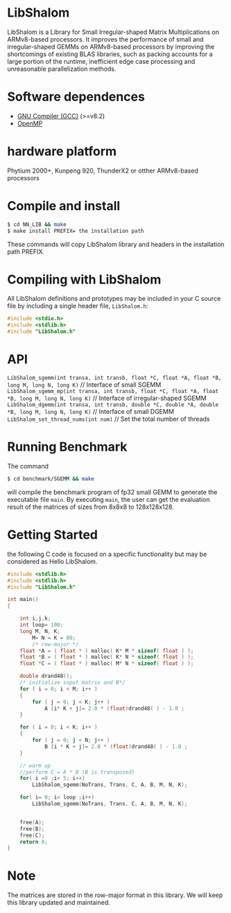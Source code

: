 # LibShalom

LibShalom is a Library for Small Irregular-shaped Matrix Multiplications on ARMv8-based processors. It improves the performance of small and irregular-shaped GEMMs on ARMv8-based
processors by improving the shortcomings of existing BLAS libraries, such as packing accounts for a large portion of the runtime, inefficient edge case processing and unreasonable parallelization methods.

# Software dependences
- [GNU Compiler (GCC)](https://gcc.gnu.org/) (>=v8.2)
- [OpenMP](https://www.openmp.org/)

# hardware platform
Phytium 2000+, Kunpeng 920, ThunderX2 or otther ARMv8-based processors

# Compile and install
```bash
$ cd NN_LIB && make  
$ make install PREFIX= the installation path
```
These commands will copy LibShalom library and headers in the installation path PREFIX.

# Compiling with LibShalom
All LibShalom definitions and prototypes may be included in your C source file by including a single header file, ```LibShalom.h```:
```C
#include <stdio.h>
#include <stdlib.h>
#include "LibShalom.h"
```

# API
```LibShalom_sgemm(int transa, int transb, float *C, float *A, float *B, long M, long N, long K)```   // Interface of small SGEMM  
```LibShalom_sgemm_mp(int transa, int transb, float *C, float *A, float *B, long M, long N, long K)```   // Interface of irregular-shaped SGEMM  
```LibShalom_dgemm(int transa, int transb, double *C, double *A, double *B, long M, long N, long K)```   // Interface of small DGEMM  
```LibShalom_set_thread_nums(int num)```                  // Set the total number of threads

# Running Benchmark
The command
```bash
$ cd benchmark/SGEMM && make  
```
will compile the benchmark program of fp32 small GEMM to generate the executable file ```main```. By executing ```main```, the user can get the evaluation result of the matrices of sizes from 8x8x8 to 128x128x128.

# Getting Started
the following C code is focused on a specific functionality but may be considered as Hello LibShalom.
```C
#include <stdlib.h>
#include <stdlib.h>
#include "LibShalom.h"

int main()
{

	int i,j,k;
	int loop= 100;
	long M, N, K;
        M= N = K = 80;
        /* row-major */   	
	float *A = ( float * ) malloc( K* M * sizeof( float ) );
	float *B = ( float * ) malloc( K* N * sizeof( float ) );
	float *C = ( float * ) malloc( M* N * sizeof( float ) );

	double drand48();
	/* initialize input matrix and B*/
	for ( i = 0; i < M; i++ )
	{
		for ( j = 0; j < K; j++ )
			A [i* K + j]= 2.0 * (float)drand48( ) - 1.0 ;
	}

	for ( i = 0; i < K; i++ )
	{
		for ( j = 0; j < N; j++ )
			B [i * K + j]= 2.0 * (float)drand48( ) - 1.0 ;
	}

	// warm up
	//perform C = A * B (B is transposed)
	for( i =0 ;i< 5; i++)
		LibShalom_sgemm(NoTrans, Trans, C, A, B, M, N, K);

	for( i= 0; i< loop ;i++)
		LibShalom_sgemm(NoTrans, Trans, C, A, B, M, N, K);


	free(A);
	free(B);
	free(C);
	return 0;
}
```

# Note
The matrices are stored in the row-major format in this library.
We will keep this library updated and maintained.
